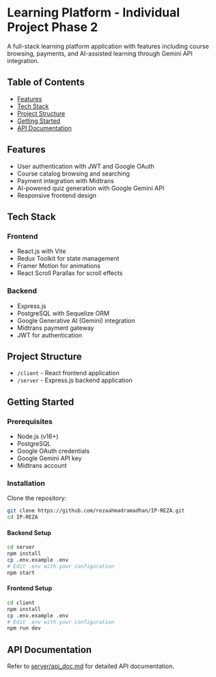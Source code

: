 # Learning Platform - Individual Project Phase 2

A full-stack learning platform application with features including course browsing, payments, and AI-assisted learning through Gemini API integration.

## Table of Contents
- [Features](#features)
- [Tech Stack](#tech-stack)
- [Project Structure](#project-structure)
- [Getting Started](#getting-started)
- [API Documentation](#api-documentation)

## Features
- User authentication with JWT and Google OAuth
- Course catalog browsing and searching
- Payment integration with Midtrans
- AI-powered quiz generation with Google Gemini API
- Responsive frontend design

## Tech Stack
### Frontend
- React.js with Vite
- Redux Toolkit for state management
- Framer Motion for animations
- React Scroll Parallax for scroll effects

### Backend
- Express.js
- PostgreSQL with Sequelize ORM
- Google Generative AI (Gemini) integration
- Midtrans payment gateway
- JWT for authentication

## Project Structure
- `/client` - React frontend application
- `/server` - Express.js backend application

## Getting Started

### Prerequisites
- Node.js (v16+)
- PostgreSQL
- Google OAuth credentials
- Google Gemini API key
- Midtrans account

### Installation

Clone the repository:
```bash
git clone https://github.com/rezaahmadramadhan/IP-REZA.git
cd IP-REZA
```

#### Backend Setup
```bash
cd server
npm install
cp .env.example .env
# Edit .env with your configuration
npm start
```

#### Frontend Setup
```bash
cd client
npm install
cp .env.example .env
# Edit .env with your configuration
npm run dev
```

## API Documentation
Refer to [server/api_doc.md](server/api_doc.md) for detailed API documentation.
